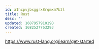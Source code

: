 ```yaml
---
id: a1hcpvjbxggrx8rqmxm7b3l
title: Rust
desc: ''
updated: 1687957910198
created: 1682527763293
---
```


https://www.rust-lang.org/learn/get-started
